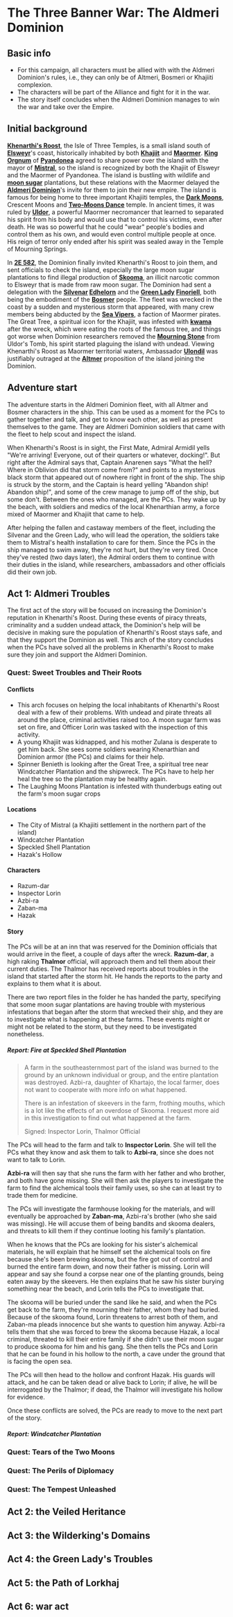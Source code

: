 <!-- @PageTitle: The Three Banner War: The Aldmeri Dominion | Campaigns -->

# The Three Banner War: The Aldmeri Dominion

## Basic info
- For this campaign, all characters must be allied with with the Aldmeri Dominion's rules, i.e., they can only be of Altmeri, Bosmeri or Khajiiti complexion.
- The characters will be part of the Alliance and fight for it in the war.
- The story itself concludes when the Aldmeri Dominion manages to win the war and take over the Empire.

## Initial background
**[Khenarthi's Roost](https://en.uesp.net/wiki/Lore:Khenarthi's_Roost)**, the Isle of Three Temples, is a small island south of **[Elsweyr](https://en.uesp.net/wiki/Lore:Elsweyr)**'s coast, historically inhabited by both **[Khajiit](https://en.uesp.net/wiki/Lore:Khajiit)** and **[Maormer](https://en.uesp.net/wiki/Lore:Maormer)**. **[King Orgnum](https://en.uesp.net/wiki/Lore:Orgnum)** of **[Pyandonea](https://en.uesp.net/wiki/Lore:Pyandonea)** agreed to share power over the island with the mayor of **[Mistral](https://en.uesp.net/wiki/Lore:Mistral)**, so the island is recognized by both the Khajiit of Elsweyr and the Maormer of Pyandonea. The island is bustling with wildlife and **[moon sugar](https://en.uesp.net/wiki/Lore:Moon_Suger)** plantations, but these relations with the Maormer delayed the **[Aldmeri Dominion](https://en.uesp.net/wiki/Lore:Aldmeri_Dominion)**'s invite for them to join their new empire. The island is famous for being home to three important Khajiiti temples, the **[Dark Moons](https://en.uesp.net/wiki/Lore:Dark_Moons)**, Crescent Moons and **[Two-Moons Dance](https://en.uesp.net/wiki/Lore:Two-Moons_Dance)** temple. In ancient times, it was ruled by **[Uldor](https://en.uesp.net/wiki/Lore:Uldor)**, a powerful Maormer necromancer that learned to separated his spirit from his body and would use that to control his victims, even after death. He was so powerful that he could "wear" people's bodies and control them as his own, and would even control multiple people at once. His reign of terror only ended after his spirit was sealed away in the Temple of Mourning Springs.

In **[2E 582](https://en.uesp.net/wiki/Lore:Second_Era)**, the Dominion finally invited Khenarthi's Roost to join them, and sent officials to check the island, especially the large moon sugar plantations to find illegal production of **[Skooma](https://en.uesp.net/wiki/Lore:Skooma)**, an illicit narcotic common to Elsweyr that is made from raw moon sugar. The Dominion had sent a delegation with the **[Silvenar](https://en.uesp.net/wiki/Lore:The_Silvenar) [Edhelorn](https://en.uesp.net/wiki/Lore:Edhelorn)** and the **[Green Lady](https://en.uesp.net/wiki/Lore:Green_Lady) [Finoriell](https://en.uesp.net/wiki/Lore:Finoriell)**, both being the embodiment of the **[Bosmer](https://en.uesp.net/wiki/Lore:Bosmer)** people. The fleet was wrecked in the coast by a sudden and mysterious storm that appeared, with many crew members being abducted by the **[Sea Vipers](https://en.uesp.net/wiki/Lore:Sea_Vipers)**, a faction of Maormer pirates. The Great Tree, a spiritual icon for the Khajiit, was infested with **[kwama](https://en.uesp.net/wiki/Lore:Kwama)** after the wreck, which were eating the roots of the famous tree, and things got worse when Dominion researchers removed the **[Mourning Stone](https://en.uesp.net/wiki/Lore:Mourning_Stone)** from Uldor's Tomb, his spirit started plaguing the island with undead. Viewing Khenarthi's Roost as Maormer territorial waters, Ambassador **[Ulondil](https://en.uesp.net/wiki/Lore:Ulondil)** was justifiably outraged at the **[Altmer](https://en.uesp.net/wiki/Lore:Altmer)** proposition of the island joining the Dominion.

## Adventure start
The adventure starts in the Aldmeri Dominion fleet, with all Altmer and Bosmer characters in the ship. This can be used as a moment for the PCs to gather together and talk, and get to know each other, as well as present themselves to the game. They are Aldmeri Dominion soldiers that came with the fleet to help scout and inspect the island.

When Khenarthi's Roost is in sight, the First Mate, Admiral Armidil yells "We're arriving! Everyone, out of their quarters or whatever, docking!". But right after the Admiral says that, Captain Anarenen says "What the hell? Where in Oblivion did that storm come from?" and points to a mysterious black storm that appeared out of nowhere right in front of the ship. The ship is struck by the storm, and the Captain is heard yelling "Abandon ship! Abandon ship!", and some of the crew manage to jump off of the ship, but some don't. Between the ones who managed, are the PCs. They wake up by the beach, with soldiers and medics of the local Khenarthian army, a force mixed of Maormer and Khajiit that came to help.

After helping the fallen and castaway members of the fleet, including the Silvenar and the Green Lady, who will lead the operation, the soldiers take them to Mistral's health installation to care for them. Since the PCs in the ship managed to swim away, they're not hurt, but they're very tired. Once they've rested (two days later), the Admiral orders them to continue with their duties in the island, while researchers, ambassadors and other officials did their own job.

## Act 1: Aldmeri Troubles
The first act of the story will be focused on increasing the Dominion's reputation in Khenarthi's Roost. During these events of piracy threats, criminality and a sudden undead attack, the Dominion's help will be decisive in making sure the population of Khenarthi's Roost stays safe, and that they support the Dominion as well. This arch of the story concludes when the PCs have solved all the problems in Khenarthi's Roost to make sure they join and support the Aldmeri Dominion.

### Quest: Sweet Troubles and Their Roots
#### Conflicts
- This arch focuses on helping the local inhabitants of Khenarthi's Roost deal with a few of their problems. With undead and pirate threats all around the place, criminal activities raised too. A moon sugar farm was set on fire, and Officer Lorin was tasked with the inspection of this activity.
- A young Khajiit was kidnapped, and his mother Zulana is desperate to get him back. She sees some soldiers wearing Khenarthian and Dominion armor (the PCs) and claims for their help.
- Spinner Benieth is looking after the Great Tree, a spiritual tree near Windcatcher Plantation and the shipwreck. The PCs have to help her heal the tree so the plantation may be healthy again.
- The Laughing Moons Plantation is infested with thunderbugs eating out the farm's moon sugar crops

#### Locations
- The City of Mistral (a Khajiiti settlement in the northern part of the island)
- Windcatcher Plantation
- Speckled Shell Plantation
- Hazak's Hollow

#### Characters
- Razum-dar
- Inspector Lorin
- Azbi-ra
- Zaban-ma
- Hazak

#### Story
The PCs will be at an inn that was reserved for the Dominion officials that would arrive in the fleet, a couple of days after the wreck. **Razum-dar**, a high raking **Thalmor** official, will approach them and tell them about their current duties. The Thalmor has received reports about troubles in the island that started after the storm hit. He hands the reports to the party and explains to them what it is about.

There are two report files in the folder he has handed the party, specifying that some moon sugar plantations are having trouble with mysterious infestations that began after the storm that wrecked their ship, and they are to investigate what is happening at these farms. These events might or might not be related to the storm, but they need to be investigated nonetheless.

##### Report: Fire at Speckled Shell Plantation

> A farm in the southeasternmost part of the island was burned to the ground by an unknown individual or group, and the entire plantation was destroyed. Azbi-ra, daughter of Khartajo, the local farmer, does not want to cooperate with more info on what happened.
>
> There is an infestation of skeevers in the farm, frothing mouths, which is a lot like the effects of an overdose of Skooma. I request more aid in this investigation to find out what happened at the farm.
>
> Signed: Inspector Lorin, Thalmor Official

The PCs will head to the farm and talk to **Inspector Lorin**. She will tell the PCs what they know and ask them to talk to **Azbi-ra**, since she does not want to talk to Lorin.

**Azbi-ra** will then say that she runs the farm with her father and who brother, and both have gone missing. She will then ask the players to investigate the farm to find the alchemical tools their family uses, so she can at least try to trade them for medicine.

The PCs will investigate the farmhouse looking for the materials, and will eventually be approached by **Zaban-ma**, Azbi-ra's brother (who she said was missing). He will accuse them of being bandits and skooma dealers, and threats to kill them if they continue looting his family's plantation.

When he knows that the PCs are looking for his sister's alchemical materials, he will explain that he himself set the alchemical tools on fire because she's been brewing skooma, but the fire got out of control and burned the entire farm down, and now their father is missing. Lorin will appear and say she found a corpse near one of the planting grounds, being eaten away by the skeevers. He then explains that he saw his sister burying something near the beach, and Lorin tells the PCs to investigate that.

The skooma will be buried under the sand like he said, and when the PCs get back to the farm, they're mourning their father, whom they had buried. Because of the skooma found, Lorin threatens to arrest both of them, and Zaban-ma pleads innocence but she wants to question him anyway. Azbi-ra tells them that she was forced to brew the skooma because Hazak, a local criminal, threated to kill their entire family if she didn't use their moon sugar to produce skooma for him and his gang. She then tells the PCs and Lorin that he can be found in his hollow to the north, a cave under the ground that is facing the open sea.

The PCs will then head to the hollow and confront Hazak. His guards will attack, and he can be taken dead or alive back to Lorin; if alive, he will be interrogated by the Thalmor; if dead, the Thalmor will investigate his hollow for evidence.

Once these conflicts are solved, the PCs are ready to move to the next part of the story.

##### Report: Windcatcher Plantation

### Quest: Tears of the Two Moons
### Quest: The Perils of Diplomacy
### Quest: The Tempest Unleashed

## Act 2: the Veiled Heritance
## Act 3: the Wilderking's Domains
## Act 4: the Green Lady's Troubles
## Act 5: the Path of Lorkhaj
## Act 6: war act